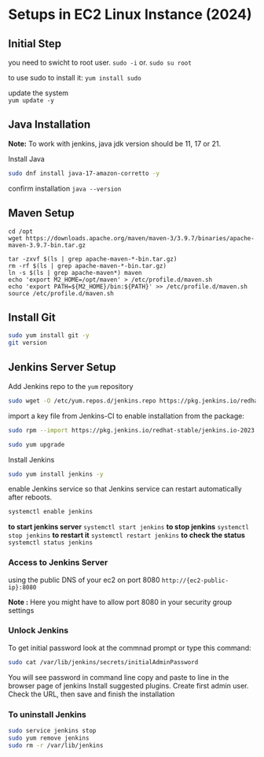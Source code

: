 ﻿#  Setups in  EC2 Linux Instance (2024)

## Initial Step

you need to swicht to root user. 
`sudo -i`  or. `sudo su root`

to use sudo to install it:
`yum install sudo`

update the system		
`yum update -y`

## Java Installation

**Note:** 
To work with jenkins, java jdk  version should be 11, 17 or 21.

Install Java
```bash
sudo dnf install java-17-amazon-corretto -y
```
confirm installation
`java --version`

## Maven Setup

```
cd /opt
wget https://downloads.apache.org/maven/maven-3/3.9.7/binaries/apache-maven-3.9.7-bin.tar.gz

tar -zxvf $(ls | grep apache-maven-*-bin.tar.gz)
rm -rf $(ls | grep apache-maven-*-bin.tar.gz)
ln -s $(ls | grep apache-maven*) maven
echo 'export M2_HOME=/opt/maven' > /etc/profile.d/maven.sh
echo 'export PATH=${M2_HOME}/bin:${PATH}' >> /etc/profile.d/maven.sh
source /etc/profile.d/maven.sh
```
## Install Git
```bash
sudo yum install git -y
git version
```


## Jenkins Server Setup

Add Jenkins repo to the `yum` repository
```bash
sudo wget -O /etc/yum.repos.d/jenkins.repo https://pkg.jenkins.io/redhat-stable/jenkins.repo
```
import a key file from Jenkins-CI to enable installation from the package:
```bash
sudo rpm --import https://pkg.jenkins.io/redhat-stable/jenkins.io-2023.key
```
```bash
sudo yum upgrade
```

Install Jenkins
```bash
sudo yum install jenkins -y
```
enable Jenkins service so that Jenkins service can restart automatically after reboots.
```bash
systemctl enable jenkins
```
**to start jenkins server**	`systemctl start jenkins`
**to stop jenkins**				`systemctl stop jenkins`
**to restart it**						`systemctl restart jenkins`
**to check the status**		`systemctl status jenkins`

### Access to Jenkins Server
using the public DNS of your ec2 on port 8080
`http://{ec2-public-ip}:8080`


**Note :** Here you might have to allow port 8080 in your security group settings

### Unlock Jenkins
To get initial password look at the commnad prompt or type this command:
```bash
sudo cat /var/lib/jenkins/secrets/initialAdminPassword
```
You will see password in command line copy and paste to line in the browser page of jenkins
Install suggested plugins.
Create first admin user.
Check the URL, then save and finish the installation

### To uninstall Jenkins
```bash
sudo service jenkins stop
sudo yum remove jenkins
sudo rm -r /var/lib/jenkins
```






